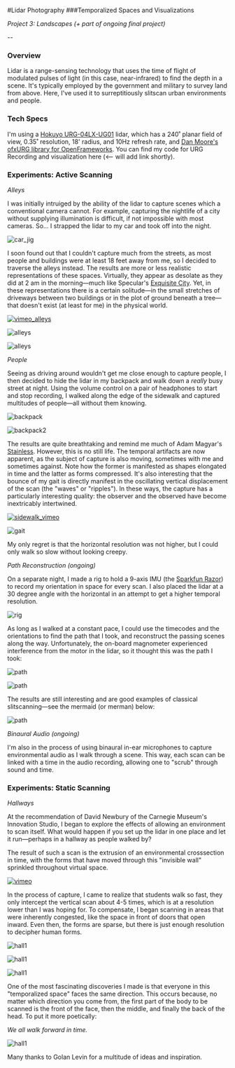 #Lidar Photography
###Temporalized Spaces and Visualizations

*Project 3: Landscapes (+ part of ongoing final project)*

--

### Overview

Lidar is a range-sensing technology that uses the time of flight of modulated pulses of light (in this case, near-infrared) to find the depth in a scene. It's typically employed by the government and military to survey land from above. Here, I've used it to surreptitiously slitscan urban environments and people.

### Tech Specs

I'm using a [Hokuyo URG-04LX-UG01](https://www.hokuyo-aut.jp/02sensor/07scanner/urg_04lx_ug01.html) lidar, which has a 240˚ planar field of view, 0.35˚ resolution, 18' radius, and 10Hz refresh rate, and [Dan Moore's ofxURG library for OpenFrameworks](https://github.com/danthemellowman/ofxUrg). You can find my code for URG Recording and visualization here (<-- will add link shortly).

### Experiments: Active Scanning

*Alleys*

I was initially intruiged by the ability of the lidar to capture scenes which a conventional camera cannot. For example, capturing the nightlife of a city without supplying illumination is difficult, if not impossible with most cameras. So... I strapped the lidar to my car and took off into the night.

![car_jig](assets/car_jig.jpg)

I soon found out that I couldn't capture much from the streets, as most people and buildings were at least 18 feet away from me, so I decided to traverse the alleys instead. The results are more or less realistic representations of these spaces. Virtually, they appear as desolate as they did at 2 am in the morning—much like Specular's [Exquisite City](http://www.specular.cc/exquisite-city). Yet, in these representations there is a certain solitude—in the small stretches of driveways between two buildings or in the plot of ground beneath a tree—that doesn't exist (at least for me) in the physical world.

[![vimeo_alleys](assets/vimeo_alleys.jpg)](https://vimeo.com/144993841)

![alleys](assets/alleys_2.jpg)

![alleys](assets/alleys_1.jpg)

*People*

Seeing as driving around wouldn't get me close enough to capture people, I then decided to hide the lidar in my backpack and walk down a *really* busy street at night. Using the volume control on a pair of headphones to start and stop recording, I walked along the edge of the sidewalk and captured multitudes of people—all without them knowing.

![backpack](assets/backpack.jpg)

![backpack2](assets/backpack_2.jpg)

The results are quite breathtaking and remind me much of Adam Magyar's [Stainless](https://vimeo.com/83664407). However, this is no still life. The temporal artifacts are now apparent, as the subject of capture is also moving, sometimes with me and sometimes against. Note how the former is manifested as shapes elongated in time and the latter as forms compressed. It's also interesting that the bounce of my gait is directly manifest in the oscillating vertical displacement of the scan (the "waves" or "ripples"). In these ways, the capture has a particularly interesting quality: the observer and the observed have become inextricably intertwined.

[![sidewalk_vimeo](assets/sidewalk.jpg)](https://vimeo.com/145215259)

![gait](assets/gait.jpg)

My only regret is that the horizontal resolution was not higher, but I could only walk so slow without looking creepy.

*Path Reconstruction (ongoing)*

On a separate night, I made a rig to hold a 9-axis IMU (the [Sparkfun Razor](https://www.sparkfun.com/products/10736)) to record my orientation in space for every scan. I also placed the lidar at a 30 degree angle with the horizontal in an attempt to get a higher temporal resolution. 

![rig](assets/rig.jpg)

As long as I walked at a constant pace, I could use the timecodes and the orientations to find the path that I took, and reconstruct the passing scenes along the way. Unfortunately, the on-board magnometer experienced interference from the motor in the lidar, so it thought this was the path I took:

![path](assets/path_2.jpg)

![path](assets/path_1.jpg)

The results are still interesting and are good examples of classical slitscanning—see the mermaid (or merman) below:

![path](assets/mermaid.jpg)

*Binaural Audio (ongoing)*

I'm also in the process of using binaural in-ear microphones to capture environmental audio as I walk through a scene. This way, each scan can be linked with a time in the audio recording, allowing one to "scrub" through sound and time.

### Experiments: Static Scanning

*Hallways*

At the recommendation of David Newbury of the Carnegie Museum's Innovation Studio, I began to explore the effects of allowing an environment to scan itself. What would happen if you set up the lidar in one place and let it run—perhaps in a hallway as people walked by?

The result of such a scan is the extrusion of an environmental crosssection in time, with the forms that have moved through this "invisible wall" sprinkled throughout virtual space. 

[![vimeo](assets/vimeo_hallway.jpg)](https://vimeo.com/146153795)

In the process of capture, I came to realize that students walk so fast, they only intercept the vertical scan about 4-5 times, which is at a resolution lower than I was hoping for. To compensate, I began scanning in areas that were inherently congested, like the space in front of doors that open inward. Even then, the forms are sparse, but there is just enough resolution to decipher human forms.

![hall1](assets/hallway_4.jpg)

![hall1](assets/hallway_1.jpg)

![hall1](assets/hallway_3.jpg)

One of the most fascinating discoveries I made is that everyone in this "temporalized space" faces the same direction. This occurs because, no matter which direction you come from, the first part of the body to be scanned is the front of the face, then the middle, and finally the back of the head. To put it more poetically: 

*We all walk forward in time.*

![hall1](assets/hallway_2.jpg)

Many thanks to Golan Levin for a multitude of ideas and inspiration.